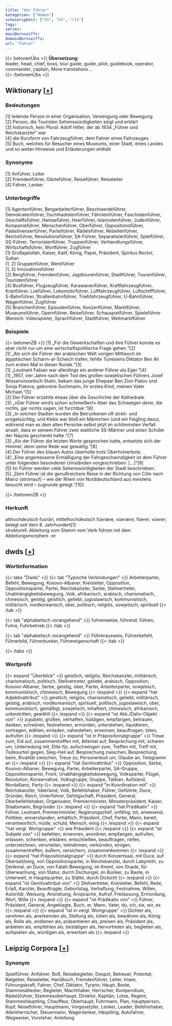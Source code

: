 ```yaml
---
title: "der Führer"
kategorien: ["Nomen"]
schwierigkeit: ["k5", "h5", "r11"]
tags:
series:
mainDornseiffs:
domainDornseiffs:
url: "Führer"
---
```


{{< betonenÜbs >}}
**Übersetzung:**  
leader, head, chief, boss, tour guide, guide, pilot, guidebook, operator, commander, captain, More translations...  
{{< /betonenÜbs >}}

## Wiktionary [[+](https://de.wiktionary.org/wiki/Führer)]

### Bedeutungen
[1] leitende Person in einer Organisation, Vereinigung oder Bewegung  
[2] Person, die Touristen Sehenswürdigkeiten zeigt und erklärt  
[3] historisch, kein Plural: Adolf Hitler, der ab 1934 „Führer und Reichskanzler“ war  
[4] die Kurzform von Fahrzeugführer, dem Fahrer eines Fahrzeuges  
[5] Buch, welches für Besucher eines Museums, einer Stadt, eines Landes und so weiter Hinweise und Erläuterungen enthält  

### Synonyme
[1] Anführer, Leiter  
[2] Fremdenführer, Gästeführer, Reiseführer, Reiseleiter  
[4] Fahrer, Lenker  

### Unterbegriffe
[1] Agentenführer, Bergarbeiterführer, Beschwerdeführer, Demokratenführer, Dschihadistenführer, Fähnleinführer, Faschistenführer, Geschäftsführer, Hamasführer, Heerführer, Islamistenführer, Judenführer, Kompanieführer, Menschenführer, Oberführer, Oppositionsführer, Palästinenserführer, Parteiführer, Rädelsführer, Rebellenführer, Reichsführer, Revolutionsführer, SA-Führer, Separatistenführer, Spielführer, SS-Führer, Terroristenführer, Truppenführer, Verhandlungsführer, Wirtschaftsführer, Wortführer, Zugführer  
[1] Großajatollah, Kaiser, Kalif, König, Papst, Präsident, Spiritus Rector, Sultan  
[1, 2] Gruppenführer, Werkführer  
[1, 5] Innovationsführer  
[2] Bergführer, Fremdenführer, Jagdtourenführer, Stadtführer, Tourenführer, Touristenführer  
[4] Busführer, Flugzeugführer, Karawanenführer, Kraftfahrzeugführer, Kranführer, Lokführer, Lokomotivführer, Luftfahrzeugführer, Luftschiffführer, S-Bahnführer, Straßenbahnführer, Triebfahrzeugführer, U-Bahnführer, Wagenführer, Zugführer  
[5] Branchenführer, Episodenführer, Konzertführer, Marktführer, Museumsführer, Opernführer, Reiseführer, Schauspielführer, Spieleführer (Bereich: Videospiele), Sprachführer, Stadtführer, Weltmarktführer  

### Beispiele
{{< betonenZB >}}
[1] „Für die Gewerkschaften und ihre Führer konnte es aber nicht nur um eine wirtschaftspolitische Frage gehen.“[2]  
[1] „Als sich die Führer der arabischen Welt vorigen Mittwoch im ägyptischen Scharm-al-Scheich trafen, fehlte Tunesiens Diktator Ben Ali zum ersten Mal in dieser Runde.“[3]  
[1] „Leutnant Fabian war allerdings ein anderer Führer als Eger.“[4]  
[1] „1957, vier Jahre nach dem Tod des großen sowjetischen Führers Josef Wissarionowitsch Stalin, bekam das junge Ehepaar Ben Zion Piatov und Sonja Piatova, geborene Suchmann, ihr erstes Kind, meinen Vater Michael.“[5]  
[2] Der Führer erzählte etwas über die Geschichte der Kathedrale.  
[3] „»Der Führer wird’s schon schmeißen!« Aber das Schweigen derer, die nichts, gar nichts sagen, ist furchtbar.“[6]  
[3] „In solchen Stadien wurden die Betrunkenen oft streit- und prügelsüchtig, und Klebs war bloß ein Männchen (und ein Feigling dazu), während man es dem alten Persicke selbst jetzt im schlimmsten Verfall ansah, dass er seinem Führer zwei stattliche SS-Männer und einen Schüler der Napola geschenkt hatte.“[7]  
[3] „Als der Führer die letzten Worte gesprochen hatte, entsetzte sich der Himmel, denn seine Rede war gewaltig.“[8]  
[4] Der Führer des blauen Autos überholte trotz Überholverbots.  
[4] „Eine angemessene Ermäßigung der Fahrgeschwindigkeit ist dem Führer unter folgenden besonderen Umständen vorgeschrieben: […]“[9]  
[5] Im Führer werden viele Sehenswürdigkeiten der Stadt beschrieben.  
[5] „Dem Führer ist die genußreichere Reise in der Richtung von Cöln nach Mainz (stromauf) – wie der Rhein von Norddeutschland aus meistens besucht wird – zugrunde gelegt.“[10]  

{{< /betonenZB >}}
### Herkunft
althochdeutsch fuorāri, mittelhochdeutsch füerære, vüerære, füerer, vüerer; belegt seit dem 8. Jahrhundert[1]  
strukturell: Ableitung vom Stamm vom Verb führen mit dem Ableitungsmorphem -er  



## dwds [[+](https://www.dwds.de/wb/Führer)]

### Wortinformation
{{< tabs "Dwds" >}}
{{< tab "Typische Verbindungen" >}}
Arbeiterpartei, Befehl, Bewegung, Kosovo-Albaner, Kreisleiter, Opposition, Oppositionspartei, Partei, Reichskanzler, Serbe, Stellvertreter, Unabhängigkeitsbewegung, Volk, afrikanisch, arabisch, charismatisch, chinesisch, geistig, geistlich, geliebt, jugoslawisch, kommunistisch, militärisch, nordkoreanisch, ober, politisch, religiös, sowjetisch, spirituell
{{< /tab >}}

{{< tab "alphabetisch vorangehend" >}}
fuhrenweise, führend, führen, Fuhre, Fuhrbetrieb
{{< /tab >}}

{{< tab "alphabetisch vorangehend" >}}
Führerausweis, Führerbefehl, Führerbild, Führerbunker, Führereigenschaft
{{< /tab >}}

{{< /tabs >}}

### Wortprofil
{{< expand "Überblick" >}} geistlich, religiös, Reichskanzler, militärisch, charismatisch, politisch, Stellvertreter, geliebt, arabisch, Opposition, Kosovo-Albaner, Serbe, geistig, ober, Partei, Arbeiterpartei, sowjetisch, kommunistisch, chinesisch, Bewegung {{< /expand >}}
{{< expand "hat Adjektivattribut" >}} geistlich, religiös, charismatisch, geliebt, militärisch, geistig, arabisch, nordkoreanisch, spirituell, politisch, jugoslawisch, ober, kommunistisch, gemäßigt, sowjetisch, inhaftiert, chinesisch, afrikanisch, unbestritten, gewählt {{< /expand >}}
{{< expand "ist Akk./Dativ-Objekt von" >}} zujubeln, grüßen, verhaften, huldigen, empfangen, betrauen, danken, schwören, festnehmen, ermorden, unterstehen, liquidieren, vortragen, wählen, einladen, nahestehen, ernennen, beauftragen, töten, aufrufen {{< /expand >}}
{{< expand "ist in Präpositionalgruppe" >}} Treue zum, Eid auf, zusammentreffen mit, Attentat auf, Besprechung mit, scharen um, Unterredung mit, Elite für, aufschwingen zum, Treffen mit, Treff mit, Todesurteil gegen, Sieg-Heil auf, Besprechung zwischen, Besprechung beim, Rivalität zwischen, Treue zu, Personenkult um, Glaube an, Telegramm an {{< /expand >}}
{{< expand "hat Genitivattribut" >}} Opposition, Serbe, Kosovo-Albaner, Bewegung, Partei, Arbeiterpartei, SA-Gruppe, Oppositionspartei, Front, Unabhängigkeitsbewegung, Volkspartei, Flügel, Revolution, Konservative, Volksgruppe, Gruppe, Taliban, Aufstand, Nordallianz, Party {{< /expand >}}
{{< expand "in Koordination mit" >}} Reichskanzler, Vaterland, Volk, Befehlshaber, Führer, Geführte, Duce, Gründer, Reich, Unterführer, Gefolgschaft, Präsident, General, Oberbefehlshaber, Organisator, Premierminister, Ministerpräsident, Kaiser, Staatsmann, Begründer {{< /expand >}}
{{< expand "hat Prädikativ" >}} Führer, Leutnant, Premierminister, Regierungschef, unfähig, tot, anwesend, Politiker, einverstanden, erhältlich, Präsident, Chef, Partei, Mann, bereit, verantwortlich, müde, schuld, Mensch, einig {{< /expand >}}
{{< expand "hat vergl. Wortgruppe" >}} wie Präsident {{< /expand >}}
{{< expand "ist Subjekt von" >}} befehlen, ernennen, anordnen, empfangen, aufrufen, erlassen, schenken, erklären, entschließen, beauftragen, riefen, unterzeichnen, verurteilen, teilnehmen, verkünden, einigen, zusammentreffen, äußern, versichern, zusammenkommen {{< /expand >}}
{{< expand "hat Präpositionalgruppe" >}} durch Konzertsaal, mit Duce, auf Obersalzberg, von Oppositionspartei, in Reichskanzlei, durch Labyrinth, zu Denkmal, an Duce, von Fatah-Bewegung, im Kreml, von Gnade, für Überwachung, von Statur, durch Dschungel, im Bunker, zu Baute, in Unterwelt, in Hauptquartier, zu Stätte, durch Dickicht {{< /expand >}}
{{< expand "ist Genitivattribut von" >}} Stellvertreter, Kreisleiter, Befehl, Rede, Erlaß, Kanzlei, Beauftragte, Geburtstag, Verhaftung, Festnahme, Willen, Autorität, Weisung, Anordnung, Ansprache, Aufruf, Freilassung, Ermordung, Wort, Wille {{< /expand >}}
{{< expand "ist Prädikativ von" >}} Führer, Präsident, General, Angeklagte, Buch, er, Mann, Vater, du, ich, sie, wir, es {{< /expand >}}
{{< expand "ist in vergl. Wortgruppe" >}} Dichter als, verehren als, anerkennen als, Stellung als, loben als, bewähren als, König als, Rolle als, andienen als, präsentieren als, preisen als, Präsident als, anbieten als, empfehlen als, bestätigen als, hervortreten als, begleiten als, aufspielen als, würdigen als, erwerben als {{< /expand >}}

## Leipzig Corpora [[+](https://corpora.uni-leipzig.de/en/res?word=Führer&corpusId=deu_newscrawl-public_2018)]


### Synonym
Spielführer, Anführer, Boß, Reisebegleiter, Despot, Betreuer, Potentat, Ratgeber, Reiseleiter, Handbuch, Fremdenführer, Leiter, Imam, Führungskraft, Fahrer, Chef, Diktator, Tyrann, Haupt, Beste, Stammesältester, Begleiter, Machthaber, Herrscher, Kompendium, Rädelsführer, Stammesoberhaupt, Direktor, Kapitän, Lotse, Regent, Stammeshäuptling, Chauffeur, Oberhaupt, Fuhrmann, Plan, Hauptperson, Kopf, Reiseführer, Hauptmann, Vorgesetzter, Lenker, Leader, Befehlshaber, Alleinherrscher, Steuermann, Wagenlenker, Häuptling, Autofahrer, Wegweiser, Vorsteher, Anleitung

